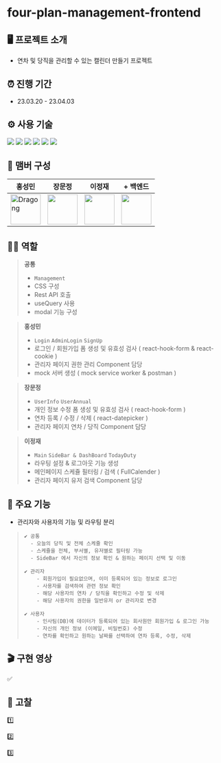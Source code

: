 # four-plan-management-frontend

## 🖥️ 프로젝트 소개
- 연차 및 당직을 관리할 수 있는 캘린더 만들기 프로젝트

## ⏰ 진행 기간
- 23.03.20 - 23.04.03

## ⚙️ 사용 기술
<img src="https://img.shields.io/badge/React-61DAFB?style=flat&logo=React&logoColor=white"/> <img src="https://img.shields.io/badge/ReactQuery-FF4154?style=flat&logo=React-Query&logoColor=white"/> <img src="https://img.shields.io/badge/Javascript-F7DF1E?style=flat&logo=JavaScript&logoColor=white"/> <img src="https://img.shields.io/badge/HTML5-E34F26?style=flat&logo=HTML5&logoColor=white"/> <img src="https://img.shields.io/badge/CSS3-1572B6?style=flat&logo=CSS3&logoColor=white"/> <img src="https://img.shields.io/badge/styled components-DB7093?style=flat&logo=styled-components&logoColor=white"/>  

## 👤 맴버 구성

| 홍성민 | 장문정 | 이정재 | + 백엔드 |
| -----  |  ----- | ------ | ------- |
|<a href="https://github.com/dragong-sm">  <img width="70" height="70" src="https://avatars.githubusercontent.com/u/117700630?v=4" alt="Dragong"></a>  |<a href="https://github.com/gamangee"> <img width="70" height="70" src="https://user-images.githubusercontent.com/98649953/225550633-b6975a18-4b45-44d2-84be-4a7d95beb9ff.png"> </a>  |<a href="https://github.com/j-plum">  <img width="70" src ="https://user-images.githubusercontent.com/98649953/225549031-a4a69541-3845-4569-88ac-c7a5033a76a1.png"> </a> |<a href="https://github.com/moon-July5/Mini_Project_4"> <img width="70" src ="https://user-images.githubusercontent.com/117700630/229362021-be4aa445-048d-46fc-b7f5-dd0b27b86824.png"> </a> |


## ✍🏻 역할

> **공통**
> - ```Management```
> - CSS 구성
> - Rest API 호출
> - useQuery 사용
> - modal 기능 구성

> **홍성민**
> - ```Login``` ```AdminLogin``` ```SignUp```
> - 로그인 / 회원가입 폼 생성 및 유효성 검사 ( react-hook-form & react-cookie )
> - 관리자 페이지 권한 관리 Component 담당
> - mock 서버 생성 ( mock service worker & postman )

> **장문정**
> - ```UserInfo``` ```UserAnnual```
> - 개인 정보 수정 폼 생성 및 유효성 검사 ( react-hook-form )
> - 연차 등록 / 수정 / 삭제 ( react-datepicker )
> - 관리자 페이지 연차 / 당직 Component 담당

> **이정재**
> - ```Main``` ```SideBar & DashBoard``` ```TodayDuty```
> - 라우팅 설정 & 로그아웃 기능 생성
> - 메인페이지 스케쥴 필터링 / 검색 ( FullCalender )
> - 관리자 페이지 유저 검색 Component 담당

## 📌 주요 기능

- 관리자와 사용자의 기능 및 라우팅 분리

>     ✔️ 공통
>       - 오늘의 당직 및 전체 스케쥴 확인
>       - 스케쥴을 전체, 부서별, 유저별로 필터링 가능
>       - SideBar 에서 자신의 정보 확인 & 원하는 페이지 선택 및 이동
>
>     ✔️ 관리자
>         - 회원가입이 필요없으며, 이미 등록되어 있는 정보로 로그인
>         - 사용자를 검색하여 관련 정보 확인
>         - 해당 사용자의 연차 / 당직을 확인하고 수정 및 삭제
>         - 해당 사용자의 권한을 일반유저 or 관리자로 변경
>
>     ✔️ 사용자
>         - 인사팀(DB)에 데이터가 등록되어 있는 회사원만 회원가입 & 로그인 가능
>         - 자신의 개인 정보 (이메일, 비밀번호) 수정
>         - 연차를 확인하고 원하는 날짜를 선택하여 연차 등록, 수정, 삭제



## 🎬 구현 영상

✅

## 🤔 고찰
1️⃣

2️⃣ 

3️⃣ 
